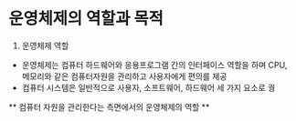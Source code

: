 # 운영체제의 역할과 목적
1. 운영체제 역할
- 운영체제는 컴퓨터 하드웨어와 응용프로그램 간의 인터페이스 역할을 하며 CPU, 메모리와 같은 컴퓨터자원을 관리하고 사용자에게 편의를 제공
- 컴퓨터 시스템은 일반적으로 사용자, 소프트웨어, 하드웨어 세 가지 요소로 궝

** <span class='yellow-highlight'>컴퓨터 자원을 관리한다는 측면에서의 운영체제의 역할</span> **

